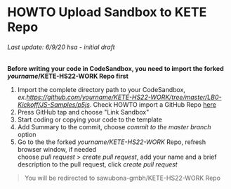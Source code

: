 # HOWTO Upload Sandbox to KETE Repo
###### Last update: 6/9/20 hsa - initial draft

**Before writing your code in CodeSandbox, you need to import the forked *yourname*/KETE-HS22-WORK Repo first**

1. Import the complete directory path to your CodeSandbox, *ex.https://github.com/yourname/KETE-HS22-WORK/tree/master/LB0-Kickoff/JS-Samples/p5js*. Check HOWTO import a GitHub Repo [here](https://codesandbox.io/docs/importing)
2. Press GitHub tap and choose "Link Sandbox"
3. Start coding or copying your code to the template
4. Add Summary to the commit, choose *commit to the master branch* option
5. Go to the the forked *yourname/KETE-HS22-WORK* Repo, refresh browser window, if needed
  </br>choose *pull request* > *create pull request*, add your name and a brief description to the pull request, click *create pull request*

> You will be redirected to sawubona-gmbh/KETE-HS22-WORK Repo

